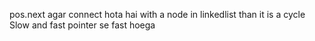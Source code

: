 pos.next agar connect hota hai with a node in linkedlist than it is a cycle
​
Slow and fast pointer se fast hoega
​